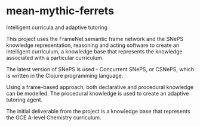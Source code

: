 # mean-mythic-ferrets
Intelligent curricula and adaptive tutoring

This project uses the FrameNet semantic frame network and the SNePS knowledge representation, reasoning and acting software to create an intelligent curriculum, a knowledge base that represents the knowledge associated with a particular curriculum.

The latest version of SNePS is used - Concurrent SNePS, or CSNePS, which is written in the Clojure programming language.

Using a frame-based approach, both declarative and procedural knowledge can be modelled. The procedural knowledge is used to create an adaptive tutoring agent.

The initial deliverable from the project is a knowledge base that represents the GCE A-level Chemistry curriculum.



